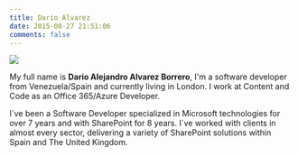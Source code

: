 ```yaml
---
title: Dario Alvarez
date: 2015-08-27 21:51:06
comments: false
---
```


![](/gallery/avatar/dario_alvarez.jpg)

My full name is **Dario Alejandro Alvarez Borrero**, I'm a software developer from Venezuela/Spain and currently living in London. I work at Content and Code as an Office 365/Azure Developer.

I´ve been a Software Developer specialized in Microsoft technologies for over 7 years and with SharePoint for 8 years. I´ve worked with clients in almost every sector, delivering a variety of SharePoint solutions within Spain and The United Kingdom.
